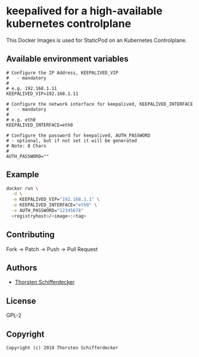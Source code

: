 # keepalived for a high-available kubernetes controlplane

This Docker Images is used for StaticPod on an Kubernetes Controlplane.

## Available environment variables

```
# Configure the IP Address, KEEPALIVED_VIP
#   - mandatory
#
# e.g. 192.168.1.11
KEEPALIVED_VIP=192.168.1.11

# Configure the network interface for keepalived, KEEPALIVED_INTERFACE
#   - mandatory
#
# e.g. eth0
KEEPALIVED_INTERFACE=eth0

# Configure the password for keepalived, AUTH_PASSWORD
# - optional, but if not set it will be generated
# Note: 8 Chars
#
AUTH_PASSWORD=""
```


## Example

```bash
docker run \
  -d \
  -e KEEPALIVED_VIP="192.168.1.1" \
  -e KEEPALIVED_INTERFACE="eth0" \
  -e AUTH_PASSWORD="12345678"
  <registryhost>/<image>:<tag>
```

## Contributing

Fork -> Patch -> Push -> Pull Request


## Authors

* [Thorsten Schifferdecker](https://github.com/curx)


## License

GPL-2


## Copyright

```
Copyright (c) 2018 Thorsten Schifferdecker
```
